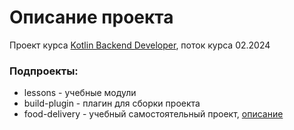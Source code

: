 # Описание проекта
Проект курса [Kotlin Backend Developer](https://otus.ru/lessons/kotlin/), поток курса 02.2024

### Подпроекты:
- lessons - учебные модули
- build-plugin - плагин для сборки проекта
- food-delivery - учебный самостоятельный проект, [описание](food-delivery/README.md) 